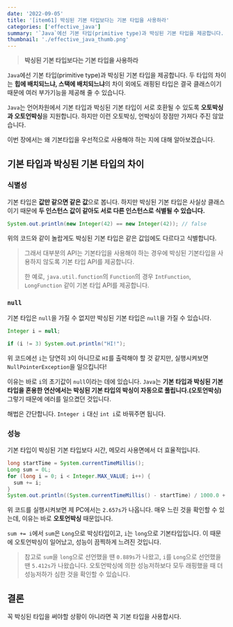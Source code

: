 ```yaml
---
date: '2022-09-05'
title: '[item61] 박싱된 기본 타입보다는 기본 타입을 사용하라'
categories: ['effective_java']
summary: '`Java`에선 기본 타입(primitive type)과 박싱된 기본 타입을 제공합니다. 두 타입의 차이는 힙에 배치되느냐, 스택에 배치되느냐의 차이 외에도 래핑된 타입은 결국 클래스이기 때문에 여러 부가기능을 제공해 줄 수 있습니다.'
thumbnail: './effective_java_thumb.png'
---
```


> **박싱된 기본 타입보다는 기본 타입을 사용하라**

`Java`에선 기본 타입(primitive type)과 박싱된 기본 타입을 제공합니다. 두 타입의 차이는 **힙에 배치되느냐, 스택에 배치되느냐**의 차이 외에도 래핑된 타입은 결국 클래스이기 때문에 여러 부가기능을 제공해 줄 수 있습니다.

`Java`는 언어차원에서 기본 타입과 박싱된 기본 타입이 서로 호환될 수 있도록 **오토박싱과 오토언박싱**을 지원합니다. 하지만 이런 오토박싱, 언박싱이 장점만 가져다 주진 않았습니다. 

이번 장에서는 왜 기본타입을 우선적으로 사용해야 하는 지에 대해 알아보겠습니다.

## 기본 타입과 박싱된 기본 타입의 차이
### 식별성
기본 타입은 **값만 같으면 같은 값**으로 봅니다. 하지만 박싱된 기본 타입은 사실상 클래스이기 때문에 **두 인스턴스 값이 같아도 서로 다른 인스턴스로 식별될 수 있습니다.**

```java
System.out.println(new Integer(42) == new Integer(42)); // false
```

위의 코드와 같이 놀랍게도 박싱된 기본 타입은 같은 값임에도 다르다고 식별합니다.

> 그래서 대부분의 API는 기본타입을 사용해야 하는 경우에 박싱된 기본타입을 사용하지 않도록 기본 타입 API를 제공합니다.
>
> 한 예로, `java.util.function`의 `Function`의 경우 `IntFunction`, `LongFunction` 같이 기본 타입 API를 제공합니다.

### `null`
기본 타입은 `null`을 가질 수 없지만 박싱된 기본 타입은 `null`을 가질 수 있습니다.

```java
Integer i = null;

if (i != 3) System.out.println("HI!");
```

위 코드에선 `i`는 당연히 `3`이 아니므로 `HI`를 출력해야 할 것 같지만, 실행시켜보면 `NullPointerException`을 일으킵니다!

이유는 바로 `i`의 초기값이 `null`이라는 데에 있습니다. `Java`는 **기본 타입과 박싱된 기본 타입을 혼용한 연산에서는 박싱된 기본 타입의 박싱이 자동으로 풀립니다.(오토언박싱)** 그렇기 때문에 에러를 일으켰던 것입니다.

해법은 간단합니다. `Integer i` 대신 `int i`로 바꿔주면 됩니다.

### 성능
기본 타입이 박싱된 기본 타입보다 시간, 메모리 사용면에서 더 효율적입니다.

```java
long startTime = System.currentTimeMillis();
Long sum = 0L;
for (long i = 0; i < Integer.MAX_VALUE; i++) {
  sum += i;
}
System.out.println((System.currentTimeMillis() - startTime) / 1000.0 + "s");
```

위 코드를 실행시켜보면 제 PC에서는 `2.657s`가 나옵니다. 매우 느린 것을 확인할 수 있는데, 이유는 바로 **오토언박싱** 때문입니다.

`sum += i`에서 `sum`은 `Long`으로 박싱타입이고, `i`는 `long`으로 기본타입입니다. 이 때문에 오토언박싱이 일어났고, 성능이 끔찍하게 느려진 것입니다.

> 참고로 `sum`을 `long`으로 선언했을 땐 `0.889s`가 나왔고, `i`를 `Long`으로 선언했을 땐 `5.412s`가 나왔습니다. 오토언박싱에 의한 성능저하보다 모두 래핑했을 때 더 성능저하가 심한 것을 확인할 수 있습니다.

## 결론
꼭 박싱된 타입을 써야할 상황이 아니라면 꼭 기본 타입을 사용합시다.
